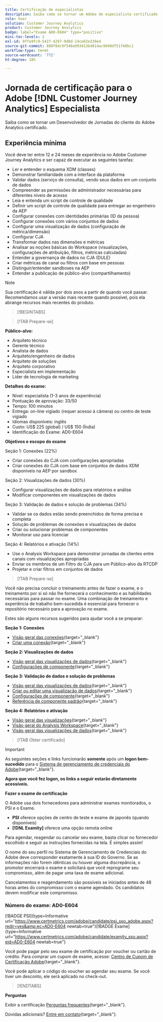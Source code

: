 ```yaml
---
title: Certificação de especialistas
description: Saiba como se tornar um Adobe de especialista certificado no [!DNL Customer Journey Analytics]
role: User
solution: Customer Journey Analytics
product: Customer Journey Analytics
badge: label="Exame AD0-E604" type="positivo"
mini-toc-levels: 1
exl-id: 9ffe9fc9-5427-4297-9d8d-14ce62e239e4
source-git-commit: 888f8dc9f548a993413bd814ac9940df51f40bc1
workflow-type: tm+mt
source-wordcount: '772'
ht-degree: 10%

---
```


# Jornada de certificação para o Adobe [!DNL Customer Journey Analytics] Especialista

Saiba como se tornar um Desenvolvedor de Jornadas do cliente do Adobe Analytics certificado.

## Experiência mínima

Você deve ter entre 12 e 24 meses de experiência no Adobe Customer Journey Analytics e ser capaz de executar as seguintes tarefas:

* Ler e entender o esquema XDM (classes)
* Demonstrar familiaridade com a interface da plataforma
* Validar dados (serviço de consulta), vendo seus dados em um conjunto de dados
* Compreender as permissões de administrador necessárias para diferentes níveis de acesso
* Leia e entenda um script de controle de qualidade
* Definir um script de controle de qualidade para entregar ao engenheiro da AEP
* Configurar conexões com identidades primárias (ID da pessoa)
* Configurar conexões com vários conjuntos de dados
* Configurar uma visualização de dados (configuração de métrica/dimensão)
* Configurar CJA
* Transformar dados nas dimensões e métricas
* Analisar as noções básicas do Workspace (visualizações, configurações de atribuição, filtros, métricas calculadas)
* Entender a governança de dados no CJA (DULE)
* Criar métricas de canal ou filtros com base em pessoas
* Distinguir/entender sandboxes na AEP
* Entender a publicação de público-alvo (compartilhamento)

>[!NOTE]
>
>Sua certificação é válida por dois anos a partir de quando você passar. Recomendamos usar a versão mais recente quando possível, pois ela abrange recursos mais recentes do produto.

>[!BEGINTABS]

>[!TAB Prepare-se]

**Público-alvo:**

* Arquiteto técnico
* Gerente técnico
* Analista de dados
* Arquiteto/engenheiro de dados
* Arquiteto de soluções
* Arquiteto corporativo
* Especialista em implementação
* Líder de tecnologia de marketing

**Detalhes do exame:**

* Nível: especialista (1-3 anos de experiência)
* Pontuação de aprovação: 33/50
* Tempo: 100 minutos
* Entrega: on-line vigiado (requer acesso à câmera) ou centro de teste vigiado
* Idiomas disponíveis: inglês
* Custo: US$ 225 (global) / US$ 150 (Índia)
* Identificação do Exame: AD0-E604

**Objetivos e escopo do exame**

Seção 1: Conexões (22%)

* Criar conexões do CJA com configurações apropriadas
* Criar conexões do CJA com base em conjuntos de dados XDM disponíveis na AEP por sandbox

Seção 2: Visualizações de dados (30%)

* Configurar visualizações de dados para relatórios e análise
* Modificar componentes em visualizações de dados

Seção 3: Validação de dados e solução de problemas (34%)

* Validar se os dados estão sendo preenchidos de forma precisa e completa
* Solução de problemas de conexões e visualizações de dados
* Criar ou solucionar problemas de componentes
* Monitorar uso para licenciar

Seção 4: Relatórios e ativação (14%)

* Use o Analysis Workspace para demonstrar jornadas de clientes entre canais com visualizações apropriadas
* Enviar os membros de um Filtro do CJA para um Público-alvo da RTCDP
* Projetar e criar filtros em conjuntos de dados

>[!TAB Prepare-se]

Você não precisa concluir o treinamento antes de fazer o exame, e o treinamento por si só não lhe fornecerá o conhecimento e as habilidades necessárias para passar no exame. Uma combinação de treinamento e experiência de trabalho bem-sucedida é essencial para fornecer o repositório necessário para a aprovação no exame.

Estes são alguns recursos sugeridos para ajudar você a se preparar:

**Seção 1: Conexões**

* [Visão geral das conexões](https://experienceleague.adobe.com/docs/analytics-platform/using/cja-connections/overview.html?lang=pt-BR){target="_blank"}
* [Criar uma conexão](https://experienceleague.adobe.com/docs/analytics-platform/using/cja-connections/create-connection.html?lang=pt-BR){target="_blank"}

**Seção 2: Visualizações de dados**

* [Visão geral das visualizações de dados](https://experienceleague.adobe.com/docs/analytics-platform/using/cja-dataviews/data-views.html?lang=pt-BR){target="_blank"}
* [Configurações de componente](https://experienceleague.adobe.com/docs/analytics-platform/using/cja-dataviews/component-settings/overview.html){target="_blank"}

**Seção 3: Validação de dados e solução de problemas**

* [Visão geral das visualizações de dados](https://experienceleague.adobe.com/docs/analytics-platform/using/cja-dataviews/data-views.html?lang=pt-BR){target="_blank"}
* [Criar ou editar uma visualização de dados](https://experienceleague.adobe.com/docs/analytics-platform/using/cja-dataviews/create-dataview.html?lang=pt-BR){target="_blank"}
* [Configurações de componente](https://experienceleague.adobe.com/docs/analytics-platform/using/cja-dataviews/component-settings/overview.html){target="_blank"}
* [Referência de componente padrão](https://experienceleague.adobe.com/docs/analytics-platform/using/cja-dataviews/component-reference.html?lang=pt-BR){target="_blank"}

**Seção 4: Relatórios e ativação**

* [Visão geral das visualizações](https://experienceleague.adobe.com/docs/analytics-platform/using/cja-workspace/visualizations/freeform-analysis-visualizations.html){target="_blank"}
* [Visão geral do Analysis Workspace](https://experienceleague.adobe.com/docs/analytics-platform/using/cja-workspace/home.html){target="_blank"}
* [Visão geral das visualizações de dados](https://experienceleague.adobe.com/docs/analytics-platform/using/cja-dataviews/data-views.html?lang=pt-BR){target="_blank"}

>[!TAB Obter certificado]

>[!IMPORTANT]
>
>As seguintes seções e links funcionarão **somente**  após um **logon bem-sucedido** para o [Sistema de gerenciamento de credenciais do Adobe](https://www.certmetrics.com/adobe){target="_blank"}.


**Agora que você fez logon, os links a seguir estarão diretamente acessíveis.**

**Fazer o exame de certificação**

O Adobe usa dois fornecedores para administrar exames monitorados, o PSI e o Exame.

* **PSI** oferece opções de centro de teste e exame de japonês (quando disponíveis)
* **[!DNL Examity]** oferece uma opção remota online

Para agendar, reagendar ou cancelar seu exame, basta clicar no fornecedor escolhido e seguir as instruções fornecidas na tela. É simples assim!

O nome do seu perfil no Sistema de Gerenciamento de Credenciais do Adobe deve corresponder exatamente à sua ID do Governo. Se as informações não forem idênticas ou houver alguma discrepância, o promotor encerrará o exame e solicitará que você reprograme seu compromisso, além de pagar uma taxa de exame adicional.

Cancelamentos e reagendamento são possíveis se iniciados antes de 48 horas antes do compromisso com o exame agendado. Os candidatos devem modificar este compromisso.

### Número do exame: AD0-E604

[!BADGE PSI]{type=Informative url="https://www.certmetrics.com/adobe/candidate/psi_sso_adobe.aspx?redir=yes&amp;ec=AD0-E604 newtab=true"}[!BADGE Exame]{type=Informative url="https://www.certmetrics.com/adobe/candidate/examity_sso.aspx?eid=AD0-E604 newtab=true"}

Você pode pagar pelo seu exame de certificação por voucher ou cartão de crédito. Para comprar um cupom de exame, acesse: [Centro de Cupom de Certificação Adobe](https://market.xvoucher.com/adobe/global){target="_blank"}.

Você pode aplicar o código do voucher ao agendar seu exame. Se você tiver um desconto, ele será aplicado no check-out.

>[!ENDTABS]

**Perguntas**

Exibir a certificação [Perguntas frequentes](https://experienceleague.adobe.com/docs/certification/certification/faq.html){target="_blank"}.

Dúvidas adicionais? [Entre em contato](mailto:certif@adobe.com){target="_blank"}.
